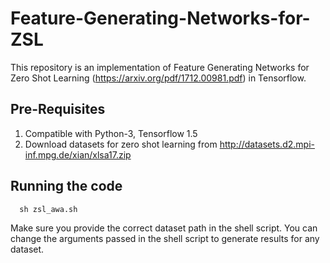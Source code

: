 # Feature-Generating-Networks-for-ZSL
This repository is an implementation of Feature Generating Networks for Zero Shot Learning (https://arxiv.org/pdf/1712.00981.pdf) in Tensorflow.

## Pre-Requisites
1. Compatible with Python-3, Tensorflow 1.5
2. Download datasets for zero shot learning from http://datasets.d2.mpi-inf.mpg.de/xian/xlsa17.zip

## Running the code
```
  sh zsl_awa.sh
```
Make sure you provide the correct dataset path in the shell script.
You can change the arguments passed in the shell script to generate results for any dataset.
